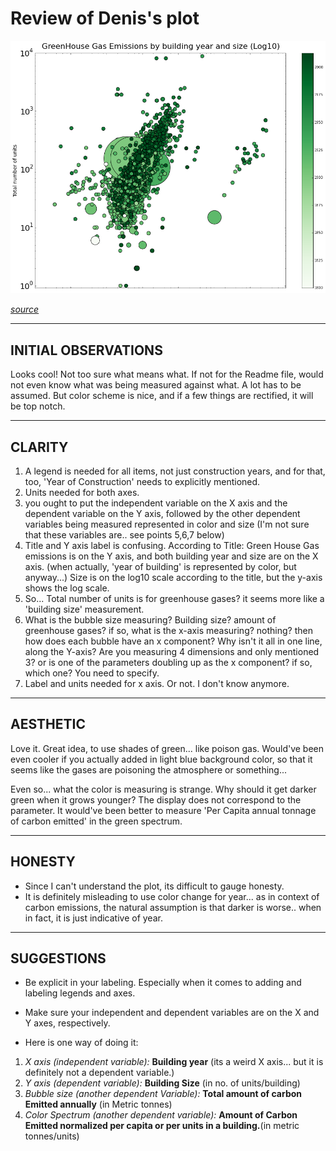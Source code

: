# Review of Denis's plot 

![Denis's plot](Denis_plot.png)

[*source*](https://github.com/Cuspian/PUI2015_dkhryashchev/blob/master/HW8/GHG%20plot.png) 

----
## INITIAL OBSERVATIONS
Looks cool! Not too sure what means what. If not for the Readme file, would not even know what was being measured against what. A lot has to be assumed. But color scheme is nice, and if a few things are rectified, it will be top notch.

----
## CLARITY
1. A legend is needed for all items, not just construction years, and for that, too, 'Year of Construction' needs to explicitly mentioned.
2. Units needed for both axes.
3. you ought to put the independent variable on the X axis and the dependent variable on the Y axis, followed by the other dependent variables being measured represented in color and size (I'm not sure that these variables are.. see points 5,6,7 below) 
4. Title and Y axis label is confusing. According to Title: Green House Gas emissions is on the Y axis, and both building year and size are on the X axis. (when actually, 'year of building' is represented by color, but anyway...) Size is on the log10 scale according to the title, but the y-axis shows the log scale.
5. So... Total number of units is for greenhouse gases? it seems more like a 'building size' measurement.
6. What is the bubble size measuring? Building size? amount of greenhouse gases? if so, what is the x-axis measuring? nothing? then how does each bubble have an x component? Why isn't it all in one line, along the Y-axis? Are you measuring 4 dimensions and only mentioned 3? or is one of the parameters doubling up as the x component? if so, which one? You need to specify.
7. Label and units needed for x axis. Or not. I don't know anymore.

----
## AESTHETIC
Love it. Great idea, to use shades of green... like poison gas. Would've been even cooler if you actually added in light blue background color, so that it seems like the gases are poisoning the atmosphere or something...

Even so... what the color is measuring is strange. Why should it get darker green when it grows younger? The display does not correspond to the parameter. It would've been better to measure 'Per Capita annual tonnage of carbon emitted' in the green spectrum.

----
## HONESTY
* Since I can't understand the plot, its difficult to gauge honesty.
* It is definitely misleading to use color change for year... as in context of carbon emissions, the natural assumption is that darker is worse.. when in fact, it is just indicative of year.

----
## SUGGESTIONS
* Be explicit in your labeling. Especially when it comes to adding and labeling legends and axes.

* Make sure your independent and dependent variables are on the X and Y axes, respectively.

* Here is one way of doing it:

 1. *X axis (independent variable):* **Building year** (its a weird X axis... but it is definitely not a dependent variable.)  
 2. *Y axis (dependent variable):* **Building Size** (in no. of units/building)
 3. *Bubble size (another dependent Variable):* **Total amount of carbon Emitted annually** (in Metric tonnes)
 4. *Color Spectrum (another dependent variable):* **Amount of Carbon Emitted normalized per capita or per units in a building.**(in metric tonnes/units) 